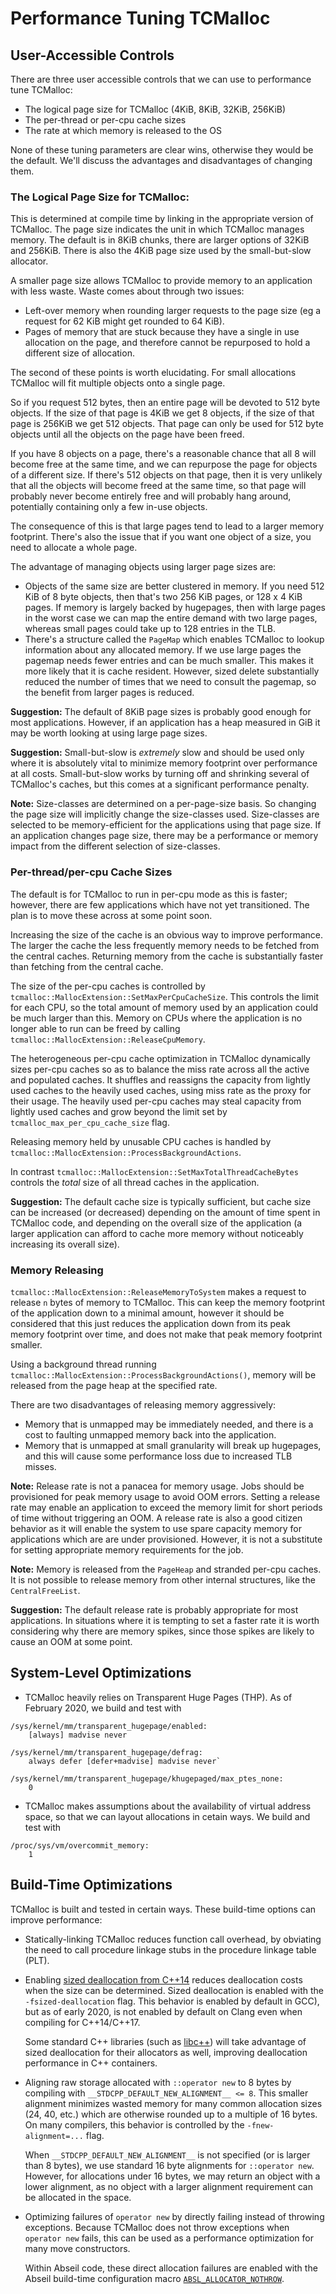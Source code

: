 # Performance Tuning TCMalloc

## User-Accessible Controls

There are three user accessible controls that we can use to performance tune
TCMalloc:

*   The logical page size for TCMalloc (4KiB, 8KiB, 32KiB, 256KiB)
*   The per-thread or per-cpu cache sizes
*   The rate at which memory is released to the OS

None of these tuning parameters are clear wins, otherwise they would be the
default. We'll discuss the advantages and disadvantages of changing them.

### The Logical Page Size for TCMalloc:

This is determined at compile time by linking in the appropriate version of
TCMalloc. The page size indicates the unit in which TCMalloc manages memory. The
default is in 8KiB chunks, there are larger options of 32KiB and 256KiB. There
is also the 4KiB page size used by the small-but-slow allocator.

A smaller page size allows TCMalloc to provide memory to an application with
less waste. Waste comes about through two issues:

*   Left-over memory when rounding larger requests to the page size (eg a
    request for 62 KiB might get rounded to 64 KiB).
*   Pages of memory that are stuck because they have a single in use allocation
    on the page, and therefore cannot be repurposed to hold a different size of
    allocation.

The second of these points is worth elucidating. For small allocations TCMalloc
will fit multiple objects onto a single page.

So if you request 512 bytes, then an entire page will be devoted to 512 byte
objects. If the size of that page is 4KiB we get 8 objects, if the size of that
page is 256KiB we get 512 objects. That page can only be used for 512 byte
objects until all the objects on the page have been freed.

If you have 8 objects on a page, there's a reasonable chance that all 8 will
become free at the same time, and we can repurpose the page for objects of a
different size. If there's 512 objects on that page, then it is very unlikely
that all the objects will become freed at the same time, so that page will
probably never become entirely free and will probably hang around, potentially
containing only a few in-use objects.

The consequence of this is that large pages tend to lead to a larger memory
footprint. There's also the issue that if you want one object of a size, you
need to allocate a whole page.

The advantage of managing objects using larger page sizes are:

*   Objects of the same size are better clustered in memory. If you need 512 KiB
    of 8 byte objects, then that's two 256 KiB pages, or 128 x 4 KiB pages. If
    memory is largely backed by hugepages, then with large pages in the worst
    case we can map the entire demand with two large pages, whereas small pages
    could take up to 128 entries in the TLB.
*   There's a structure called the `PageMap` which enables TCMalloc to lookup
    information about any allocated memory. If we use large pages the pagemap
    needs fewer entries and can be much smaller. This makes it more likely that
    it is cache resident. However, sized delete substantially reduced the number
    of times that we need to consult the pagemap, so the benefit from larger
    pages is reduced.

**Suggestion:** The default of 8KiB page sizes is probably good enough for most
applications. However, if an application has a heap measured in GiB it may be
worth looking at using large page sizes.

**Suggestion:** Small-but-slow is *extremely* slow and should be used only where
it is absolutely vital to minimize memory footprint over performance at all
costs. Small-but-slow works by turning off and shrinking several of TCMalloc's
caches, but this comes at a significant performance penalty.

**Note:** Size-classes are determined on a per-page-size basis. So changing the
page size will implicitly change the size-classes used. Size-classes are
selected to be memory-efficient for the applications using that page size. If an
application changes page size, there may be a performance or memory impact from
the different selection of size-classes.

### Per-thread/per-cpu Cache Sizes

The default is for TCMalloc to run in per-cpu mode as this is faster; however,
there are few applications which have not yet transitioned. The plan is to move
these across at some point soon.

Increasing the size of the cache is an obvious way to improve performance. The
larger the cache the less frequently memory needs to be fetched from the central
caches. Returning memory from the cache is substantially faster than fetching
from the central cache.

The size of the per-cpu caches is controlled by
`tcmalloc::MallocExtension::SetMaxPerCpuCacheSize`. This controls the limit for
each CPU, so the total amount of memory used by an application could be much larger
than this. Memory on CPUs where the application is no longer able to run can be
freed by calling `tcmalloc::MallocExtension::ReleaseCpuMemory`.

The heterogeneous per-cpu cache optimization in TCMalloc dynamically sizes
per-cpu caches so as to balance the miss rate across all the active and
populated caches. It shuffles and reassigns the capacity from lightly used
caches to the heavily used caches, using miss rate as the proxy for their usage.
The heavily used per-cpu caches may steal capacity from lightly used caches and
grow beyond the limit set by `tcmalloc_max_per_cpu_cache_size` flag.

Releasing memory held by unusable CPU caches is handled by
`tcmalloc::MallocExtension::ProcessBackgroundActions`.

In contrast `tcmalloc::MallocExtension::SetMaxTotalThreadCacheBytes` controls
the *total* size of all thread caches in the application.

**Suggestion:** The default cache size is typically sufficient, but cache size
can be increased (or decreased) depending on the amount of time spent in
TCMalloc code, and depending on the overall size of the application (a larger
application can afford to cache more memory without noticeably increasing its
overall size).

### Memory Releasing

`tcmalloc::MallocExtension::ReleaseMemoryToSystem` makes a request to release
`n` bytes of memory to TCMalloc. This can keep the memory footprint of the
application down to a minimal amount, however it should be considered that this
just reduces the application down from its peak memory footprint over time, and
does not make that peak memory footprint smaller.

Using a background thread running
`tcmalloc::MallocExtension::ProcessBackgroundActions()`, memory will be released
from the page heap at the specified rate.

There are two disadvantages of releasing memory aggressively:

*   Memory that is unmapped may be immediately needed, and there is a cost to
    faulting unmapped memory back into the application.
*   Memory that is unmapped at small granularity will break up hugepages, and
    this will cause some performance loss due to increased TLB misses.

**Note:** Release rate is not a panacea for memory usage. Jobs should be
provisioned for peak memory usage to avoid OOM errors. Setting a release rate
may enable an application to exceed the memory limit for short periods of time
without triggering an OOM. A release rate is also a good citizen behavior as it
will enable the system to use spare capacity memory for applications which are
are under provisioned. However, it is not a substitute for setting appropriate
memory requirements for the job.

**Note:** Memory is released from the `PageHeap` and stranded per-cpu caches. It
is not possible to release memory from other internal structures, like the
`CentralFreeList`.

**Suggestion:** The default release rate is probably appropriate for most
applications. In situations where it is tempting to set a faster rate it is
worth considering why there are memory spikes, since those spikes are likely to
cause an OOM at some point.

## System-Level Optimizations

*   TCMalloc heavily relies on Transparent Huge Pages (THP). As of February
    2020, we build and test with

```
/sys/kernel/mm/transparent_hugepage/enabled:
    [always] madvise never

/sys/kernel/mm/transparent_hugepage/defrag:
    always defer [defer+madvise] madvise never`

/sys/kernel/mm/transparent_hugepage/khugepaged/max_ptes_none:
    0
```

*   TCMalloc makes assumptions about the availability of virtual address space,
    so that we can layout allocations in cetain ways. We build and test with

```
/proc/sys/vm/overcommit_memory:
    1
```

## Build-Time Optimizations

TCMalloc is built and tested in certain ways. These build-time options can
improve performance:

*   Statically-linking TCMalloc reduces function call overhead, by obviating the
    need to call procedure linkage stubs in the procedure linkage table (PLT).
*   Enabling
    [sized deallocation from C++14](http://www.open-std.org/jtc1/sc22/wg21/docs/papers/2013/n3778.html)
    reduces deallocation costs when the size can be determined. Sized
    deallocation is enabled with the `-fsized-deallocation` flag. This behavior
    is enabled by default in GCC), but as of early 2020, is not enabled by
    default on Clang even when compiling for C++14/C++17.

    Some standard C++ libraries (such as
    [libc++](https://reviews.llvm.org/rCXX345214)) will take advantage of sized
    deallocation for their allocators as well, improving deallocation
    performance in C++ containers.

*   Aligning raw storage allocated with `::operator new` to 8 bytes by compiling
    with `__STDCPP_DEFAULT_NEW_ALIGNMENT__ <= 8`. This smaller alignment
    minimizes wasted memory for many common allocation sizes (24, 40, etc.)
    which are otherwise rounded up to a multiple of 16 bytes. On many compilers,
    this behavior is controlled by the `-fnew-alignment=...` flag.

    When `__STDCPP_DEFAULT_NEW_ALIGNMENT__` is not specified (or is larger than
    8 bytes), we use standard 16 byte alignments for `::operator new`. However,
    for allocations under 16 bytes, we may return an object with a lower
    alignment, as no object with a larger alignment requirement can be allocated
    in the space.

*   Optimizing failures of `operator new` by directly failing instead of
    throwing exceptions. Because TCMalloc does not throw exceptions when
    `operator new` fails, this can be used as a performance optimization for
    many move constructors.

    Within Abseil code, these direct allocation failures are enabled with the
    Abseil build-time configuration macro
    [`ABSL_ALLOCATOR_NOTHROW`](https://abseil.io/docs/cpp/guides/base#abseil-exception-policy).
